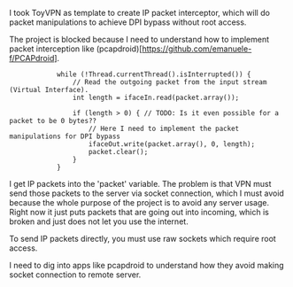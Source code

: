 I took ToyVPN as template to create IP packet interceptor, which will do packet manipulations to achieve DPI bypass without root access.

The project is blocked because I need to understand how to implement packet interception like (pcapdroid)[https://github.com/emanuele-f/PCAPdroid].
```
            while (!Thread.currentThread().isInterrupted()) {
                // Read the outgoing packet from the input stream (Virtual Interface).
                int length = ifaceIn.read(packet.array());

                if (length > 0) { // TODO: Is it even possible for a packet to be 0 bytes??
                    // Here I need to implement the packet manipulations for DPI bypass
                    ifaceOut.write(packet.array(), 0, length);
                    packet.clear();
                }
            }
``` 
I get IP packets into the 'packet' variable. The problem is that VPN must send those packets to the server via socket connection, which I must avoid because the whole purpose of the project is to avoid any server usage. Right now it just puts packets that are going out into incoming, which is broken and just does not let you use the internet.

To send IP packets directly, you must use raw sockets which require root access.

I need to dig into apps like pcapdroid to understand how they avoid making socket connection to remote server.
